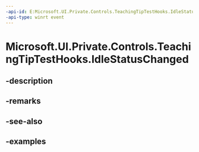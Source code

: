 ```yaml
---
-api-id: E:Microsoft.UI.Private.Controls.TeachingTipTestHooks.IdleStatusChanged
-api-type: winrt event
---
```


# Microsoft.UI.Private.Controls.TeachingTipTestHooks.IdleStatusChanged

<!--
public static event Windows.Foundation.TypedEventHandler<Microsoft.UI.Xaml.Controls.TeachingTip,object> IdleStatusChanged;
-->


## -description

## -remarks

## -see-also

## -examples


